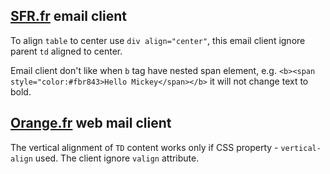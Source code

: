 ## [SFR.fr](https://www.sfr.fr/cas/login?service=https%3A%2F%2Fwebmail.sfr.fr%2Fwebmail%2Fj_spring_cas_security_check#sfrintid=HH_Top) email client

To align `table` to center use `div align="center"`, this email client ignore parent `td` aligned to center.

Email client don't like when `b` tag have nested span element, e.g. `<b><span style="color:#fbr843>Hello Mickey</span></b>` it will not change text to bold.

## [Orange.fr](https://id.orange.fr/auth_user/bin/auth_user.cgi?source_url=/auth_user/bin/auth_user.cgi&return_url=http://rms.orange.fr/mail/inbox%3f) web mail client

The vertical alignment of `TD` content works only if CSS property - `vertical-align` used. The client ignore `valign` attribute.
